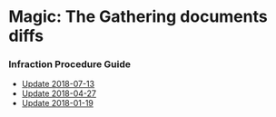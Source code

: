 # Magic: The Gathering documents diffs

### Infraction Procedure Guide
- [Update 2018-07-13](https://github.com/Takeno/mtg-policy-changes/commit/65466b42cfd539fa5a58f87232c89535e450e936#diff-cdf694499c9a36e95da41407541fedec)
- [Update 2018-04-27](https://github.com/Takeno/mtg-policy-changes/commit/a91d6467e53b5f58d2288a441596a370adde5af6#diff-cdf694499c9a36e95da41407541fedec)
- [Update 2018-01-19](https://github.com/Takeno/mtg-policy-changes/commit/a5d76b0e9fe0122c02a6a1c0aa8495afb274ce97#diff-cdf694499c9a36e95da41407541fedec)